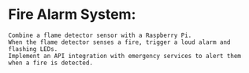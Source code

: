 <!-- # Security Sytem
    detect moving objects
    detect sounds
    use buttons and lights
    send distress messages to emergency services
    display logs on website.

# GitHub Repository Monitor:
    Write a Python script to monitor a GitHub repository for changes.
    If new code is pushed, trigger a notification via IFTTT.
    Use GPIO-controlled LEDs to indicate repository activity. -->

# Fire Alarm System:

    Combine a flame detector sensor with a Raspberry Pi.
    When the flame detector senses a fire, trigger a loud alarm and flashing LEDs.
    Implement an API integration with emergency services to alert them when a fire is detected. 

